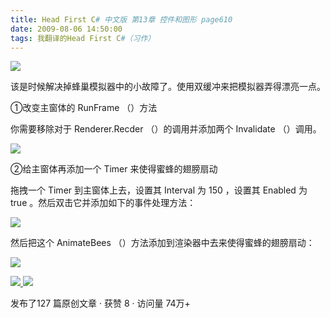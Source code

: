```yaml
---
title: Head First C# 中文版 第13章 控件和图形 page610
date: 2009-08-06 14:50:00
tags: 我翻译的Head First C#（习作）
---
```

![](https://p-blog.csdn.net/images/p_blog_csdn_net/cuipengfei1/EntryImages/20090806/2009-08-06_13-37-19.jpg)

该是时候解决掉蜂巢模拟器中的小故障了。使用双缓冲来把模拟器弄得漂亮一点。

  

①改变主窗体的  RunFrame  （）方法

  

你需要移除对于  Renderer.Recder  （）的调用并添加两个  Invalidate  （）调用。

  

![](https://p-blog.csdn.net/images/p_blog_csdn_net/cuipengfei1/EntryImages/20090806/2009-08-06_13-45-13.jpg)

②给主窗体再添加一个  Timer  来使得蜜蜂的翅膀扇动

  

拖拽一个  Timer  到主窗体上去，设置其  Interval  为  150  ，设置其  Enabled  为  true
。然后双击它并添加如下的事件处理方法：

  

![](https://p-blog.csdn.net/images/p_blog_csdn_net/cuipengfei1/EntryImages/20090806/2009-08-06_13-53-09.jpg)

然后把这个  AnimateBees  （）方法添加到渲染器中去来使得蜜蜂的翅膀扇动：

  

![](https://p-blog.csdn.net/images/p_blog_csdn_net/cuipengfei1/EntryImages/20090806/2009-08-06_13-54-13.jpg)



[ ![](https://profile.csdnimg.cn/5/2/5/3_cuipengfei1)
![](https://g.csdnimg.cn/static/user-reg-year/1x/11.png)
](https://blog.csdn.net/cuipengfei1)



发布了127 篇原创文章  ·  获赞 8  ·  访问量 74万+

